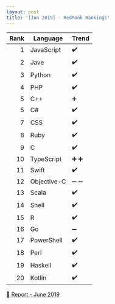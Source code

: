```yaml
---
layout: post
title: '[Jun 2019] - RedMonk Rankings'
---
```



| Rank | Language    | Trend             |
| ---: | ----------- | ------------------|
| 1    | JavaScript  |:heavy_check_mark: |
| 2    | Jave        |:heavy_check_mark: |
| 3    | Python      |:heavy_check_mark: |
| 4    | PHP         |:heavy_check_mark: |
| 5    | C++         |:heavy_plus_sign:  |
| 5    | C#          |:heavy_check_mark: |
| 7    | CSS         |:heavy_check_mark: |
| 8    | Ruby        |:heavy_check_mark: |
| 9    | C           |:heavy_check_mark: |
| 10   | TypeScript  |:heavy_plus_sign: :heavy_plus_sign: |
| 11   | Swift       |:heavy_check_mark: |
| 12   | Objective-C |:heavy_minus_sign: :heavy_minus_sign: |
| 13   | Scala       |:heavy_check_mark: |
| 14   | Shell       |:heavy_check_mark: |
| 15   | R           |:heavy_check_mark: |
| 16   | Go          |:heavy_minus_sign: |
| 17   | PowerShell  |:heavy_check_mark: |
| 18   | Perl        |:heavy_check_mark: |
| 19   | Haskell     |:heavy_check_mark: |
| 20   | Kotlin      |:heavy_check_mark: |


[:link: Report - June 2019 ](https://redmonk.com/sogrady/2019/07/18/language-rankings-6-19)